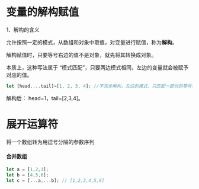 # 变量的解构赋值

1、解构的含义 

  允许按照一定的模式，从数组和对象中取值，对变量进行赋值，称为**解构**。

  解构赋值时，只要等号右边的值不是对象，就先将其转换成对象。

 本质上，这种写法属于 “模式匹配”，只要两边模式相同，左边的变量就会被赋予对应的值。

```js
let [head,...tail]=[1, 2, 3, 4]; //不完全解构，左边的模式，只匹配一部分的等号右边的数组
```

  解构后： head=1，tail=[2,3,4]。

# 展开运算符

将一个数组转为用逗号分隔的参数序列

#### 合并数组

```js
let a = [1,2,3];
let b = [4,5,6];
let c = [...a,...b]; // [1,2,3,4,5,6]
```
